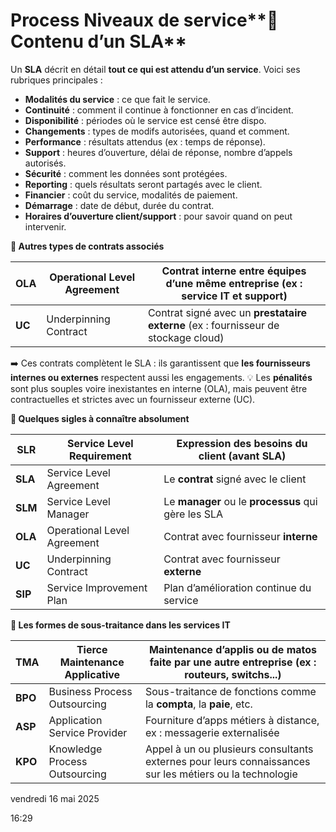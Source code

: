 # Process Niveaux de service**📄 Contenu d’un SLA**

Un **SLA** décrit en détail **tout ce qui est attendu d’un service**. Voici ses rubriques principales :

- **Modalités du service** : ce que fait le service.
- **Continuité** : comment il continue à fonctionner en cas d’incident.
- **Disponibilité** : périodes où le service est censé être dispo.
- **Changements** : types de modifs autorisées, quand et comment.
- **Performance** : résultats attendus (ex : temps de réponse).
- **Support** : heures d’ouverture, délai de réponse, nombre d’appels autorisés.
- **Sécurité** : comment les données sont protégées.
- **Reporting** : quels résultats seront partagés avec le client.
- **Financier** : coût du service, modalités de paiement.
- **Démarrage** : date de début, durée du contrat.
- **Horaires d’ouverture client/support** : pour savoir quand on peut intervenir.

**📘 Autres types de contrats associés**

| **OLA** | Operational Level Agreement | Contrat **interne** entre équipes d’une même entreprise (ex : service IT et support) |
|----|----|----|
| **UC** | Underpinning Contract | Contrat signé avec un **prestataire externe** (ex : fournisseur de stockage cloud) |

➡️ Ces contrats complètent le SLA : ils garantissent que **les fournisseurs internes ou externes** respectent aussi les engagements. 💡 Les **pénalités** sont plus souples voire inexistantes en interne (OLA), mais peuvent être contractuelles et strictes avec un fournisseur externe (UC).

**🧠 Quelques sigles à connaître absolument**

| **SLR** | Service Level Requirement | Expression des besoins du client (avant SLA) |
|----|----|----|
| **SLA** | Service Level Agreement | Le **contrat** signé avec le client |
| **SLM** | Service Level Manager | Le **manager** ou le **processus** qui gère les SLA |
| **OLA** | Operational Level Agreement | Contrat avec fournisseur **interne** |
| **UC** | Underpinning Contract | Contrat avec fournisseur **externe** |
| **SIP** | Service Improvement Plan | Plan d’amélioration continue du service |

**🔧 Les formes de sous-traitance dans les services IT**

| **TMA** | Tierce Maintenance Applicative | Maintenance d’applis ou de matos faite par une autre entreprise (ex : routeurs, switchs...) |
|----|----|----|
| **BPO** | Business Process Outsourcing | Sous-traitance de fonctions comme la **compta**, la **paie**, etc. |
| **ASP** | Application Service Provider | Fourniture d’apps métiers à distance, ex : messagerie externalisée |
| **KPO** | Knowledge Process Outsourcing | Appel à un ou plusieurs consultants externes pour leurs connaissances sur les métiers ou la technologie |

vendredi 16 mai 2025

16:29
